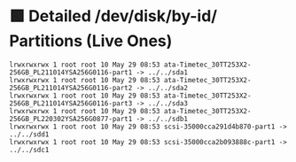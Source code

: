 🟩 **Detailed /dev/disk/by-id/ Partitions (Live Ones)**
======================================================

```shell
lrwxrwxrwx 1 root root 10 May 29 08:53 ata-Timetec_30TT253X2-256GB_PL211014YSA256G0116-part1 -> ../../sda1
lrwxrwxrwx 1 root root 10 May 29 08:53 ata-Timetec_30TT253X2-256GB_PL211014YSA256G0116-part2 -> ../../sda2
lrwxrwxrwx 1 root root 10 May 29 08:53 ata-Timetec_30TT253X2-256GB_PL211014YSA256G0116-part3 -> ../../sda3
lrwxrwxrwx 1 root root 10 May 29 08:53 ata-Timetec_30TT253X2-256GB_PL220302YSA256G0877-part1 -> ../../sdb1
lrwxrwxrwx 1 root root 10 May 29 08:53 scsi-35000cca291d4b870-part1 -> ../../sdd1
lrwxrwxrwx 1 root root 10 May 29 08:53 scsi-35000cca2b093888c-part1 -> ../../sdc1
